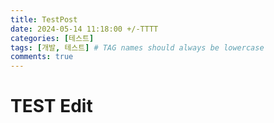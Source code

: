 ```yaml
---
title: TestPost
date: 2024-05-14 11:18:00 +/-TTTT
categories: [테스트]
tags: [개발, 테스트] # TAG names should always be lowercase
comments: true
---
```


# TEST Edit
